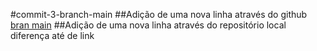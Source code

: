 #commit-3-branch-main
##Adição de uma nova linha através do github [bran main](https://github.com/thierryLchaves/DP-100/commits/main/)
##Adição de uma nova linha através do repositório local diferença até de link

